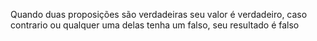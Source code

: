 Quando duas proposições são verdadeiras seu valor é verdadeiro, caso contrario ou qualquer uma delas tenha um falso, seu resultado é falso